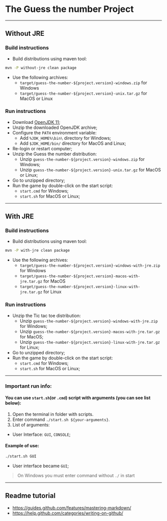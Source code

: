 # The Guess the number Project

-----------------------------------------------------------------------------------

## Without JRE

### Build instructions

- Build distributions using maven tool:

```bash
mvn -P without-jre clean package
```

- Use the following archives:
  - `target/guess-the-number-${project.version}-windows.zip` for Windows
  - `target/guess-the-number-${project.version}-unix.tar.gz` for MacOS or Linux

### Run instructions

- Download [OpenJDK 11](https://jdk.java.net/11/);
- Unzip the downloaded OpenJDK archive;
- Configure the `PATH` environment variable:
  - Add `%JDK_HOME%\bin\` directory for Windows;
  - Add `$JDK_HOME/bin/` directory for MacOS and Linux;
- Re-login or restart computer;
- Unzip the Guess the number distribution:
  - Unzip `guess-the-number-${project.version}-windows.zip` for Windows;
  - Unzip `guess-the-number-${project.version}-unix.tar.gz` for MacOS or Linux;
- Go to unzipped directory;
- Run the game by double-click on the start script:
  - `start.cmd` for Windows;
  - `start.sh` for MacOS or Linux;

-----------------------------------------------------------------------------------

## With JRE

### Build instructions

- Build distributions using maven tool:

```bash
mvn -P with-jre clean package
```

- Use the following archives:
  - `target/guess-the-number-${project.version}-windows-with-jre.zip` for Windows
  - `target/guess-the-number-${project.version}-macos-with-jre.tar.gz` for MacOS
  - `target/guess-the-number-${project.version}-linux-with-jre.tar.gz` for Linux

### Run instructions

- Unzip the Tic tac toe distribution:
  - Unzip `guess-the-number-${project.version}-windows-with-jre.zip` for Windows;
  - Unzip `guess-the-number-${project.version}-macos-with-jre.tar.gz` for MacOS;
  - Unzip `guess-the-number-${project.version}-linux-with-jre.tar.gz` for Linux;
- Go to unzipped directory;
- Run the game by double-click on the start script:
  - `start.cmd` for Windows;
  - `start.sh` for MacOS or Linux;

-----------------------------------------------------------------------------------

### Important run info:

#### You can use `start.sh`(or `.cmd`) script with arguments (you can see list below):

1. Open the terminal in folder with scripts.
2. Enter command `./start.sh ${your-arguments}`.
3. List of arguments:
  - User Interface: `GUI`, `CONSOLE`;

#### Example of use:

```bash
./start.sh GUI
```

- User interface became `GUI`;

> On Windows you must enter command without `./` in start

-----------------------------------------------------------------------------------

## Readme tutorial

- https://guides.github.com/features/mastering-markdown/
- https://help.github.com/categories/writing-on-github/
